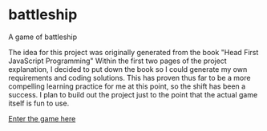 # battleship
A game of battleship

The idea for this project was originally generated from the book "Head First JavaScript Programming"
    Within the first two pages of the project explanation, I decided to put down the book so I could generate my own 
    requirements and coding solutions.  This has proven thus far to be a more compelling learning practice for me
    at this point, so the shift has been a success.  I plan to build out the project just to the point that the actual
    game itself is fun to use.

[Enter the game here](https://markmacw.github.io/battleship/)
